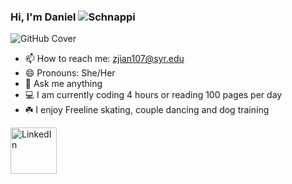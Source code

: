 ### Hi, I'm Daniel ![Schnappi](https://user-images.githubusercontent.com/35544956/125106643-db693000-e0ad-11eb-8670-fc3a7c29c064.png)

![GitHub Cover](https://user-images.githubusercontent.com/35544956/125106279-78779900-e0ad-11eb-9456-f6fa2e4a9271.png)



- 📫 How to reach me: zjian107@syr.edu
- 😄 Pronouns: She/Her
- 💬 Ask me anything
- 💻 I am currently coding 4 hours or reading 100 pages per day
- ☘️ I enjoy Freeline skating, couple dancing and dog training

<a href="https://www.linkedin.com/in/zezhengjiang/"><img width="74" alt="LinkedIn" src="https://user-images.githubusercontent.com/35544956/106090157-846f3000-60f7-11eb-898d-88ab210e1725.png"></a>
